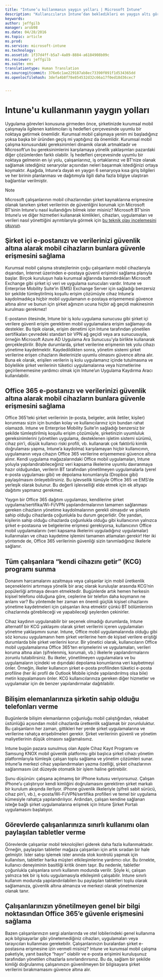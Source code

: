 ```yaml
---
title: "Intune’u kullanmanın yaygın yolları | Microsoft Intune"
description: "Kullanıcıların Intune’dan bekledikleri en yaygın altı görev listelenir"
keywords: 
author: jeffgilb
manager: arob98
ms.date: 04/28/2016
ms.topic: article
ms.prod: 
ms.service: microsoft-intune
ms.technology: 
ms.assetid: 1f37d4ff-b5a7-4a89-8884-a6184908b09c
ms.reviewer: jeffgilb
ms.suite: ems
translationtype: Human Translation
ms.sourcegitcommit: 376e6c1ae229187ab8ec73390f091f1d534365dd
ms.openlocfilehash: 3defa4b8f78e854532d32c66a17f0ed18d36cec7


---
```


# Intune'u kullanmanın yaygın yolları

Uygulama görevleri konusuna girmeden önce, şirketinizde kurumsal mobil çalışmayla ilgilenen katılımcıları iş hedefleri çerçevesinde uyumlu bir noktaya getirmek önemlidir.  Kurumsal mobil çalışmaya yenim mi başladığınız yoksa başka bir üründen geçiş mi yaptığınız da önemlidir.  Kurumsal mobil çalışma konusundaki gereksinimleri dinamik olarak artmaktadır ve Microsoft’un bu gereksinimlerini karşılamaya yönelik yaklaşımları pazardaki diğer çözümlerden farklı olabilir.  İş hedefleri çerçevesinde uyumlu bir noktaya gelmenin en iyi yolu, çalışanlarınız, iş ortaklarınız ve BT’nize olanak sağlamak istediğiniz senaryolar açısından neleri başarmak istediğinizi ortaya koymaktır.  Aşağıda, Intune’a dayalı en yaygın 6 senaryoya kısa giriş bilgileri ve her birinin planlanması ve dağıtımıyla ilgili daha fazla bilgiye ulaştıran bağlantılar verilmiştir.

>[!NOTE]
>Microsoft çalışanlarının mobil cihazlarından şirket kaynaklarına erişmesine olanak tanırken şirket verilerinin de güvenliğini korumak için Microsoft BT’sinin Intune’u nasıl kullandığını bilmek ister misiniz? Microsoft BT’sinin Intune’u ve diğer hizmetleri kullanarak kimlikleri, cihazları, uygulamaları ve verileri nasıl yönettiğini ayrıntılarıyla görmek için [bu teknik olay incelemesini okuyun](https://www.microsoft.com/itshowcase/Article/Content/588).  

## Şirket içi e-postanızı ve verilerinizi güvenlik altına alarak mobil cihazların bunlara güvenle erişmesini sağlama
Kurumsal mobil çalışma stratejilerinin çoğu çalışanların mobil cihazlarıyla dışarıdan, İnternet üzerinden e-postaya güvenli erişimini sağlama planıyla başlar. Birçok kuruluşun hala kurumsal ağlarında barındırdıkları Microsoft Exchange gibi şirket içi veri ve uygulama sunucuları vardır. Intune ve Enterprise Mobility Suite’in (EMS) Exchange Server için sağladığı benzersiz bir şekilde tümleştirilmiş koşullu erişim çözümüyle cihaz Intune’a kaydolmadıkça hiçbir mobil uygulamanın e-postaya erişememesi güvence altına alınır ve bunun için şirket ağınızın ucuna hiçbir ağ geçidi makinesinin kurulması gerekmez!

E-postanın ötesinde, Intune bir iş kolu uygulama sunucusu gibi şirket içi verilere güvenli erişim gerektiren mobil uygulamalara erişim sağlamayı da destekler.  Bu tipik olarak, erişim denetimi için Intune tarafından yönetilen sertifikaları çevredeki standart bir VPN ağ geçidi veya ara sunucusuyla, örneğin Microsoft Azure AD Uygulama Ara Sunucusu’yla birlikte kullanarak gerçekleştirilir.  Böyle durumlarda, şirket verilerine erişmenin tek yolu cihazı yönetime kaydetmektir.  Kaydedildikten sonra, yönetim sistemi şirket verilerine erişen cihazların ilkelerinizle uyumlu olmasını güvence altına alır.  Buna ek olarak, erişilen verilerin iş kolu uygulamanız içinde tutulmasına ve böylelikle şirket verilerinin tüketici uygulamalarına veya hizmetlerine geçirilememesine yardımcı olmak için Intune’un Uygulama Kaydırma Aracı kullanılabilir.

<!-- Learn more about how to plan and deploy Intune to help secure on-premises email and data. -->

## Office 365 e-postanızı ve verilerinizi güvenlik altına alarak mobil cihazların bunlara güvenle erişmesini sağlama
Office 365’teki şirket verilerinin (e-posta, belgeler, anlık iletiler, kişiler) korunması sizin için bundan kolay ve kullanıcılarınız için bundan rahat olamazdı. Intune ve Enterprise Mobility Suite’in sağladığı benzersiz bir şekilde tümleştirilmiş koşullu erişim çözümüyle, şirketinizin uyumluluk gereksinimlerini (yönetilen uygulama, desteklenen işletim sistemi sürümü, cihaz pin’i, düşük kullanıcı riski profili, vb. kullanarak çok faktörlü kimlik doğrulaması yapma, Intune’a kaydolma) karşılamayan hiçbir kullanıcının, uygulamanın veya cihazın Office 365 verilerine erişememesi güvence altına alınır. Kendi uygulama mağazalarındaki Office mobil uygulamaları, Intune yoluyla yapılandırabileceğiniz veri kapsama ilkelerine uyumlu davranmaya hazır olduğundan, verilerin BT tarafından yönetilmeyen uygulamalarla (yerel e-posta uygulaması gibi) ve depolama konumlarıyla (Dropbox gibi) paylaşılmasını önleyebilirsiniz.  Bu işlevsellik tümüyle Office 365 ve EMS’de yerleşik olarak bulunur.  Bu değerli işlevselliği elde etmek için ek altyapı dağıtımı yapmanız gerekmez.

Yaygın bir Office 365 dağıtım uygulaması, kendilerine şirket uygulama/sertifika/Wi-Fi/VPN yapılandırmalarının tamamen sağlanması gereken cihazların yönetime kaydolmalarının gerekli olmasıdır ve şirketin sahip olduğu cihazlarda çoğunlukla bu durum geçerlidir.  Öte yandan, kişilerin sahip olduğu cihazlarda çoğunlukla olduğu gibi kullanıcının yalnızca şirket e-postasına ve belgelerine erişmesi gerekiyorsa, kullanıcının Office mobil uygulamalarını (veri kapsama ilkelerini uyguladığınız uygulamalar) kullanmaları ve cihazı kaydetme işlemini tamamen atlamaları gerekir!  Her iki yöntemde de, Office 365 verilerinin güvenliği sizin tanımladığınız ilkelerle sağlanır.

<!-- Learn more about how to plan and deploy Intune to help secure Office 365 email and data. -->

## Tüm çalışanlara “kendi cihazını getir” (KCG) programı sunma
Donanım harcamalarını azaltmaya veya çalışanlar için mobil üretkenlik seçeneklerini artırmaya yönelik bir araç olarak kuruluşlar arasında KCG’nin popülerliği artmaya devam etmektedir. Bugünlerde artık hemen herkesin kişisel telefonu olduğuna göre, ceplerine bir telefon daha koymanın ne anlamı var? Bu yöntemde her zaman en önemli güçlük kişisel cihazlarını yönetime kaydetmeleri için çalışanları ikna etmektir çünkü BT bölümlerinin cihazlarında görebileceği ve yapabileceği şeylerden çekinirler.  

Cihaz kaydının uygulanabilir bir seçenek olmadığı durumlarda, Intune alternatif bir KCG yaklaşımı olarak şirket verilerini içeren uygulamaları yönetme yaklaşımını sunar.  Intune, Office mobil uygulamalarında olduğu gibi söz konusu uygulamanın hem şirket verilerine hem de kişisel verilere eriştiği durumlarda bile şirket verilerini korur.  Bir yönetici olarak, kullanıcıların Office mobil uygulamalarına Office 365’ten erişmelerini ve uygulamaları, verileri koruma altına alan (şifrelenmiş, korumalı, vb.) ilkelerle yapılandırmalarını zorunlu tutabilirsiniz.  Bu ilkeler, yönetilmeyen uygulamalara ve bu uygulamaların içindeki ve dışındaki depolama konumlarına veri kaybetmeyi önler.  Örneğin, ilkeler kullanıcın şirket e-posta profilinden tüketici e-posta profiline (her iki profil de Outlook Mobile içinde yapılandırılmış olsa bile) metin kopyalamasını önler.  KCG kullanıcılarınıza gereken diğer hizmetler ve uygulamalar için de benzer yapılandırmalar dağıtılabilir.

<!-- Learn more about how to plan and deploy Intune to support BYOD.-->

## Bilişim elemanlarınıza şirketin sahip olduğu telefonları verme
Bugünlerde bilişim elemanlarının çoğunluğu mobil çalıştığından, rekabet üstünlüğü açısından mobil cihazlarda üretkenlik sağlamak bir zorunluluktur.  Bu çalışanların her zaman, gittikleri her yerde şirket uygulamalarına ve verilerine rahatça erişebilmeleri gerekir.  Şirket verilerinin güvenli ve yönetim maliyetlerinin düşük olmasını sağlamalısınız.  

Intune bugün pazara sunulmuş olan Apple Cihaz Kayıt Programı ve Samsung KNOX mobil güvenlik platformu gibi başlıca şirket cihazı yönetim platformlarıyla tümleşik çalışan toplu sağlama ve yönetim çözümleri sunar.  Intune’la merkezi cihaz yapılandırmaları yazma özelliği, şirket cihazlarının sağlanmasını üst düzeyde otomatik bir işlem haline getirebilir.  

Şunu düşünün: çalışana açılmamış bir iPhone kutusu veriyorsunuz. Çalışan iPhone’u çalıştırıyor kendi kimliğini doğrulamasını gerektiren şirket markalı bir kurulum akışında ilerliyor. iPhone güvenlik ilkeleriyle (şifreli sabit sürücü, cihaz pin’i, vb.), e-posta/Wi-Fi/VPN/sertifika profilleri ve temel bir uygulama kümesiyle rahatça yapılandırılıyor. Ardından, çalışan kendine sağlanan isteğe bağlı şirket uygulamalarına erişmek için Intune Şirket Portalı uygulamasını başlatıyor.

<!-- Learn more about how to plan and deploy Intune to support corporate owned devices. -->

## Görevlerde çalışanlarınıza sınırlı kullanımı olan paylaşılan tabletler verme
Görevlerde çalışanlar mobil teknolojileri giderek daha fazla kullanmaktadır.  Örneğin, paylaşılan tabletler mağaza çalışanları için artık sıradan bir hale gelmiştir.  İster satışı işlemek ister anında stok kontrolü yapmak için kullanılsın, tabletler harika müşteri etkileşimlerine yardımcı olur.  Bu örnekte, kullanıcı deneyiminin basitliği kritik önem taşır.  Bu nedenle, tabletler çoğunlukla çalışanlara sınırlı kullanım modunda verilir. Şöyle ki, çalışan yalnızca tek bir iş kolu uygulamasıyla etkileşimli çalışabilir.  Intune sınırlı kullanım modunda yapılandırılabilen bu paylaşılan tabletleri toplu olarak sağlamanıza, güvenlik altına almanıza ve merkezi olarak yönetmenize olanak tanır.

<!-- Learn more about how to plan and deploy Intune to support shared tablets. -->

## Çalışanlarınızın yönetilmeyen genel bir bilgi noktasından Office 365’e güvenle erişmesini sağlama
Bazen çalışanlarınızın sergi alanlarında ve otel lobilerindeki genel kullanıma açık bilgisayarlar gibi yönetemediğiniz cihazları, uygulamaları veya tarayıcıları kullanması gerekebilir. Çalışanlarınızın buralardan şirket e-postasına erişmesine izin vermeli misiniz? Intune ve kurumsal mobil çalışma paketiyle, <!--you have choices. The--> yanıt basitçe “hayır” olabilir ve e-posta erişimini kuruluşunuz tarafından yönetilen cihazlarla sınırlandırırsınız.  <!-- Alternatively, you can choose to allow limited access to these untrusted computers by requiring multi-factor authentication and only allowing browser access (Outlook Web Access) in a mode where files cannot be downloaded (e.g. email attachments).-->  Bu da, sağlam bir şekilde kimliği doğrulanmış çalışanınızın güvenilmeyen bir bilgisayara şirket verilerini bırakmamasını güvence altına alır.

<!-- Learn more about how to plan and deploy Intune to support kiosks. -->



<!--HONumber=Jul16_HO3-->


